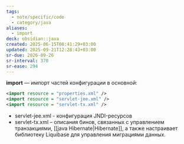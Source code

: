 ```yaml
---
tags:
  - note/specific/code
  - category/java
aliases:
  - import
deck: obsidian::java
created: 2025-06-15T08:41:29+03:00
updated: 2025-09-21T12:28:43+03:00
sr-due: 2026-09-26
sr-interval: 370
sr-ease: 294
---
```


**import**
—
импорт частей конфигурации в основной:
```xml root-context.xml
<import resource = "properties.xml" />
<import resource = "servlet-jee.xml" />
<import resource = "servlet-tx.xml" />
```

- servlet-jee.xml - конфигурация JNDI-ресурсов
- servlet-tx.xml – описания бинов, связанных с управлением транзакциями, [[java Hibernate|Hibernate]], а также настраивает библиотеку Liquibase для управления миграциями данных.
